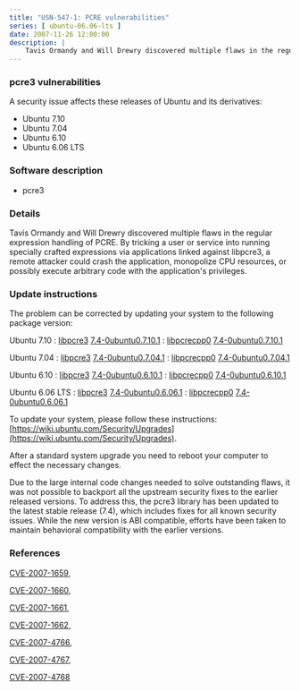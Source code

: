 ```yaml
---
title: "USN-547-1: PCRE vulnerabilities"
series: [ ubuntu-06.06-lts ]
date: 2007-11-26 12:00:00
description: |
    Tavis Ormandy and Will Drewry discovered multiple flaws in the regular expression handling of PCRE.  By tricking a user or service into running specially crafted expressions via applications linked against libpcre3, a remote attacker could crash the application, monopolize CPU resources, or possibly execute arbitrary code with the application&#39;s privileges. 
--- 
```

 
### pcre3 vulnerabilities

A security issue affects these releases of Ubuntu and its derivatives:

* Ubuntu 7.10
* Ubuntu 7.04
* Ubuntu 6.10
* Ubuntu 6.06 LTS

### Software description

* pcre3 

### Details

Tavis Ormandy and Will Drewry discovered multiple flaws in the regular expression handling of PCRE. By tricking a user or service into running specially crafted expressions via applications linked against libpcre3, a remote attacker could crash the application, monopolize CPU resources, or possibly execute arbitrary code with the application&#39;s privileges. 

### Update instructions

The problem can be corrected by updating your system to the following package version:

Ubuntu 7.10
 : [libpcre3](https://launchpad.net/ubuntu/+source/pcre3) <span> [7.4-0ubuntu0.7.10.1](https://launchpad.net/ubuntu/+source/pcre3/7.4-0ubuntu0.7.10.1) </span> 
 : [libpcrecpp0](https://launchpad.net/ubuntu/+source/pcre3) <span> [7.4-0ubuntu0.7.10.1](https://launchpad.net/ubuntu/+source/pcre3/7.4-0ubuntu0.7.10.1) </span> 

Ubuntu 7.04
 : [libpcre3](https://launchpad.net/ubuntu/+source/pcre3) <span> [7.4-0ubuntu0.7.04.1](https://launchpad.net/ubuntu/+source/pcre3/7.4-0ubuntu0.7.04.1) </span> 
 : [libpcrecpp0](https://launchpad.net/ubuntu/+source/pcre3) <span> [7.4-0ubuntu0.7.04.1](https://launchpad.net/ubuntu/+source/pcre3/7.4-0ubuntu0.7.04.1) </span> 

Ubuntu 6.10
 : [libpcre3](https://launchpad.net/ubuntu/+source/pcre3) <span> [7.4-0ubuntu0.6.10.1](https://launchpad.net/ubuntu/+source/pcre3/7.4-0ubuntu0.6.10.1) </span> 
 : [libpcrecpp0](https://launchpad.net/ubuntu/+source/pcre3) <span> [7.4-0ubuntu0.6.10.1](https://launchpad.net/ubuntu/+source/pcre3/7.4-0ubuntu0.6.10.1) </span> 

Ubuntu 6.06 LTS
 : [libpcre3](https://launchpad.net/ubuntu/+source/pcre3) <span> [7.4-0ubuntu0.6.06.1](https://launchpad.net/ubuntu/+source/pcre3/7.4-0ubuntu0.6.06.1) </span> 
 : [libpcrecpp0](https://launchpad.net/ubuntu/+source/pcre3) <span> [7.4-0ubuntu0.6.06.1](https://launchpad.net/ubuntu/+source/pcre3/7.4-0ubuntu0.6.06.1) </span> 

To update your system, please follow these instructions: [https://wiki.ubuntu.com/Security/Upgrades](https://wiki.ubuntu.com/Security/Upgrades).

After a standard system upgrade you need to reboot your computer to effect the necessary changes.

Due to the large internal code changes needed to solve outstanding flaws, it was not possible to backport all the upstream security fixes to the earlier released versions. To address this, the pcre3 library has been updated to the latest stable release (7.4), which includes fixes for all known security issues. While the new version is ABI compatible, efforts have been taken to maintain behavioral compatibility with the earlier versions. 

### References

 [CVE-2007-1659](http://people.ubuntu.com/~ubuntu-security/cve/CVE-2007-1659), 

 [CVE-2007-1660](http://people.ubuntu.com/~ubuntu-security/cve/CVE-2007-1660), 

 [CVE-2007-1661](http://people.ubuntu.com/~ubuntu-security/cve/CVE-2007-1661), 

 [CVE-2007-1662](http://people.ubuntu.com/~ubuntu-security/cve/CVE-2007-1662), 

 [CVE-2007-4766](http://people.ubuntu.com/~ubuntu-security/cve/CVE-2007-4766), 

 [CVE-2007-4767](http://people.ubuntu.com/~ubuntu-security/cve/CVE-2007-4767), 

 [CVE-2007-4768](http://people.ubuntu.com/~ubuntu-security/cve/CVE-2007-4768)
 
